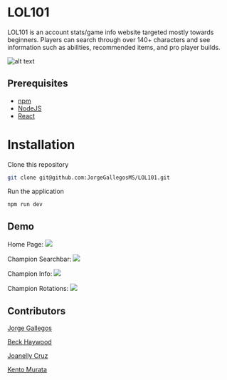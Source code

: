 # LOL101
LOL101 is an account stats/game info website targeted mostly towards beginners. Players can search through over 140+ characters and see information such as abilities, recommended items, and pro player builds.

![alt text](https://cdn.filestackcontent.com/mJv3mAPQVq8hu3B6YKqc)

## Prerequisites

- [npm](https://www.npmjs.com/get-npm)
- [NodeJS](https://nodejs.org/en/download/)
- [React](https://reactjs.org/docs/getting-started.html)

# Installation

Clone this repository
```bash
git clone git@github.com:JorgeGallegosMS/LOL101.git
```

Run the application
```bash
npm run dev
```


## Demo
Home Page:
![](images/LOL101_home.png)

Champion Searchbar:
![](images/LOL101_searchbar.png)

Champion Info:
![](images/LOL101_ChampionInfo.png)

Champion Rotations:
![](images/LOL101_ChampionRotation.png)



## Contributors 

[Jorge Gallegos](https://github.com/JorgeGallegosMS)

[Beck Haywood](https://github.com/Beck-Haywood)

[Joanelly Cruz](https://github.com/HolyPi)

[Kento Murata](https://github.com/kmurata798)

